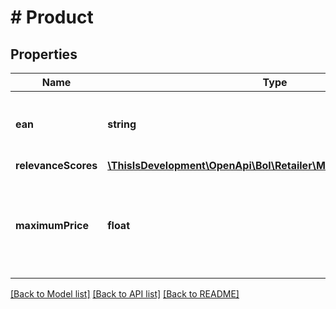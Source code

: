 # # Product

## Properties

Name | Type | Description | Notes
------------ | ------------- | ------------- | -------------
**ean** | **string** | The EAN number associated with this product. |
**relevanceScores** | [**\ThisIsDevelopment\OpenApi\Bol\Retailer\Models\RelevanceScore[]**](RelevanceScore.md) |  | [optional]
**maximumPrice** | **float** | The maximum price a product can have in order to be part of the promotion. | [optional]

[[Back to Model list]](../../README.md#models) [[Back to API list]](../../README.md#endpoints) [[Back to README]](../../README.md)
